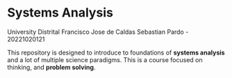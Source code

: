 # Systems Analysis

University Distrital Francisco Jose de Caldas
Sebastian Pardo - 20221020121

This repository is designed to introduce to foundations of 
__systems analysis__ and a lot of multiple science paradigms.
This is a course focused on thinking, and __problem solving__.
